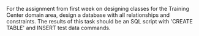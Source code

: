 For the assignment from first week on designing classes for the Training Center domain area, design a database with all relationships and constraints. The results of this task should be an SQL script with 'CREATE TABLE' and INSERT test data commands.
